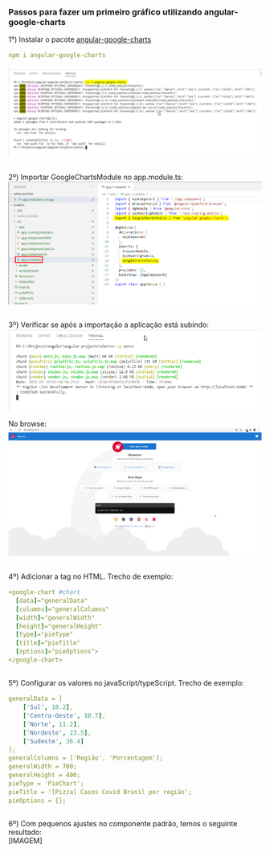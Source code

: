 ### Passos para fazer um primeiro gráfico utilizando angular-google-charts

1°) Instalar o pacote [angular-google-charts](https://www.npmjs.com/package/angular-google-charts)  
```yaml
npm i angular-google-charts
```  
![](https://github.com/SabrinaKaren/angular-helper/blob/master/angular-google-charts/assets/01.png)
##

2º) Importar GoogleChartsModule no app.module.ts:  
![](https://github.com/SabrinaKaren/angular-helper/blob/master/angular-google-charts/assets/02.png)
##

3º) Verificar se após a importação a aplicação está subindo:  
![](https://github.com/SabrinaKaren/angular-helper/blob/master/angular-google-charts/assets/03.png)

No browse:  
![](https://github.com/SabrinaKaren/angular-helper/blob/master/angular-google-charts/assets/04.png)
##

4º) Adicionar a tag no HTML. Trecho de exemplo:
```yaml
<google-chart #chart
  [data]="generalData"
  [columns]="generalColumns"
  [width]="generalWidth"
  [height]="generalHeight"
  [type]="pieType"
  [title]="pieTitle"
  [options]="pieOptions">
</google-chart>
```  
##

5º) Configurar os valores no javaScript/typeScript. Trecho de exemplo:
```yaml
generalData = [
	['Sul', 18.2],
	['Centro-Oeste', 10.7],
	['Norte', 11.2],
	['Nordeste', 23.5],
	['Sudeste', 36.4]
];
generalColumns = ['Região', 'Porcentagem'];
generalWidth = 700;
generalHeight = 400;
pieType = 'PieChart';
pieTitle = '[Pizza] Casos Covid Brasil por região';
pieOptions = {};
```  
##

6º) Com pequenos ajustes no componente padrão, temos o seguinte resultado:  
[IMAGEM]
